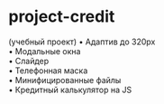 # project-credit
(учебный проект)
• Адаптив до 320px <br>
• Модальные окна   <br>
• Слайдер   <br>
• Телефонная маска  <br>
• Минифицированные файлы  <br>
• Кредитный калькулятор на JS  <br>

  
